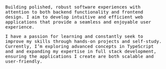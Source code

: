 <p>
  <samp>
Building polished, robust software experiences with attention to both backend functionality and frontend design. I aim to develop intuitive and  efficient web applications that provide a seamless and enjoyable user experience.
  </samp><br/>
  </p>
  <p>
  <samp>
    I have a passion for learning and constantly seek to improve my skills through hands-on projects and self-study. Currently, I’m exploring advanced concepts in TypeScript and and expanding my expertise in full stack development, ensuring the applications I create are both scalable and user-friendly.
  </samp>
</p>
